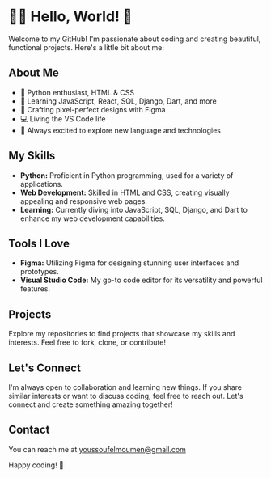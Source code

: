 # 👩‍💻 Hello, World! 👋

Welcome to my GitHub! I'm passionate about coding and creating beautiful, functional projects. Here's a little bit about me:

## About Me

- 🐍 Python enthusiast, HTML & CSS 
- 🌱 Learning JavaScript, React, SQL, Django, Dart, and more
- 🎨 Crafting pixel-perfect designs with Figma
- 💻 Living the VS Code life
- 🚀 Always excited to explore new language and technologies

## My Skills

- **Python:** Proficient in Python programming, used for a variety of applications.
- **Web Development:** Skilled in HTML and CSS, creating visually appealing and responsive web pages.
- **Learning:** Currently diving into JavaScript, SQL, Django, and Dart to enhance my web development capabilities.

## Tools I Love

- **Figma:** Utilizing Figma for designing stunning user interfaces and prototypes.
- **Visual Studio Code:** My go-to code editor for its versatility and powerful features.

## Projects

Explore my repositories to find projects that showcase my skills and interests. Feel free to fork, clone, or contribute!

## Let's Connect

I'm always open to collaboration and learning new things. If you share similar interests or want to discuss coding, feel free to reach out. Let's connect and create something amazing together!

## Contact
You can reach me at [youssoufelmoumen@gmail.com](mailto:youssoufelmoumen@gmail.com)

Happy coding! 🚀
